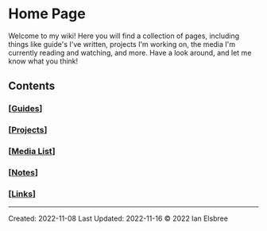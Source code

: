 # Home Page

Welcome to my wiki! Here you will find a collection of pages, including things like guide's I've written, projects I'm working on, the media I'm currently reading and watching, and more. Have a look around, and let me know what you think!

## Contents

### [[Guides]]

### [[Projects]]

### [[Media List]]

### [[Notes]]

### [[Links]]

---
Created: 2022-11-08
Last Updated: 2022-11-16
© 2022 Ian Elsbree

[//begin]: # "Autogenerated link references for markdown compatibility"
[Guides]: Guides "Guides"
[Projects]: Projects "Projects"
[Media List]: <Media List> "Media List"
[Notes]: Notes "Notes"
[Links]: Links "Links"
[//end]: # "Autogenerated link references"
